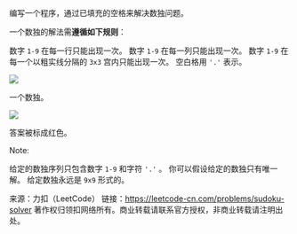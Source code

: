编写一个程序，通过已填充的空格来解决数独问题。

一个数独的解法需**遵循如下规则**：

数字 ```1-9``` 在每一行只能出现一次。
数字 ```1-9``` 在每一列只能出现一次。
数字 ```1-9``` 在每一个以粗实线分隔的 ```3x3``` 宫内只能出现一次。
空白格用 ```'.'``` 表示。

![](https://github.com/Zhenghao-Liu/LeetCode_problem-and-solution/blob/master/0037.(重要)解数独/250px-Sudoku-by-L2G-20050714.svg.png)

一个数独。

![](https://github.com/Zhenghao-Liu/LeetCode_problem-and-solution/blob/master/0037.(重要)解数独/250px-Sudoku-by-L2G-20050714_solution.svg.png)

答案被标成红色。

Note:

给定的数独序列只包含数字 ```1-9``` 和字符 ```'.'``` 。
你可以假设给定的数独只有唯一解。
给定数独永远是 ```9x9``` 形式的。

来源：力扣（LeetCode）
链接：https://leetcode-cn.com/problems/sudoku-solver
著作权归领扣网络所有。商业转载请联系官方授权，非商业转载请注明出处。
